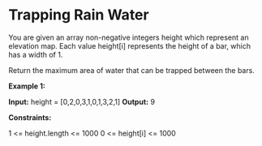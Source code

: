 # Trapping Rain Water

You are given an array non-negative integers height which represent an elevation map. Each value height[i] represents the height of a bar, 
which has a width of 1.

Return the maximum area of water that can be trapped between the bars.

**Example 1:**

**Input:** height = [0,2,0,3,1,0,1,3,2,1]
**Output:** 9

**Constraints:**

1 <= height.length <= 1000
0 <= height[i] <= 1000
